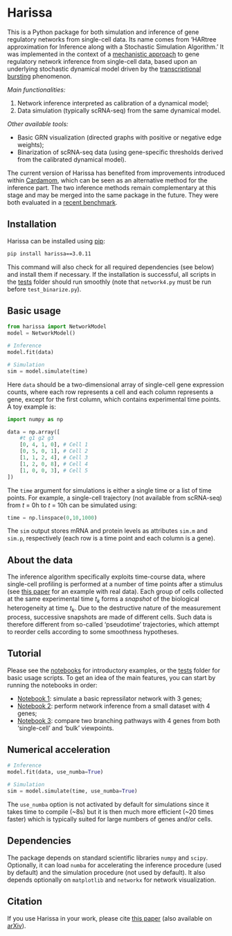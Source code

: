 # Harissa

This is a Python package for both simulation and inference of gene regulatory networks from single-cell data. Its name comes from ‘HARtree approximation for Inference along with a Stochastic Simulation Algorithm.’ It was implemented in the context of a [mechanistic approach](https://doi.org/10.1186/s12918-017-0487-0) to gene regulatory network inference from single-cell data, based upon an underlying stochastic dynamical model driven by the [transcriptional bursting](https://en.wikipedia.org/wiki/Transcriptional_bursting) phenomenon.

*Main functionalities:*

1. Network inference interpreted as calibration of a dynamical model;
2. Data simulation (typically scRNA-seq) from the same dynamical model.

*Other available tools:*

* Basic GRN visualization (directed graphs with positive or negative edge weights);
* Binarization of scRNA-seq data (using gene-specific thresholds derived from the calibrated dynamical model).

The current version of Harissa has benefited from improvements introduced within [Cardamom](https://github.com/eliasventre/cardamom), which can be seen as an alternative method for the inference part. The two inference methods remain complementary at this stage and may be merged into the same package in the future. They were both evaluated in a [recent benchmark](https://doi.org/10.1371/journal.pcbi.1010962).

## Installation

Harissa can be installed using [pip](https://packaging.python.org/en/latest/tutorials/installing-packages/):

```bash
pip install harissa==3.0.11
```

This command will also check for all required dependencies (see below) and install them if necessary. If the installation is successful, all scripts in the [tests](https://github.com/ulysseherbach/harissa/tree/main/tests) folder should run smoothly (note that `network4.py` must be run before `test_binarize.py`).

## Basic usage

```python
from harissa import NetworkModel
model = NetworkModel()

# Inference
model.fit(data)

# Simulation
sim = model.simulate(time)
```

Here `data` should be a two-dimensional array of single-cell gene expression counts, where each row represents a cell and each column represents a gene, except for the first column, which contains experimental time points. A toy example is:

```python
import numpy as np

data = np.array([
    #t g1 g2 g3
    [0, 4, 1, 0], # Cell 1
    [0, 5, 0, 1], # Cell 2
    [1, 1, 2, 4], # Cell 3
    [1, 2, 0, 8], # Cell 4
    [1, 0, 0, 3], # Cell 5
])
```

The `time` argument for simulations is either a single time or a list of time points. For example, a single-cell trajectory (not available from scRNA-seq) from *t* = 0h to *t* = 10h can be simulated using:

```python
time = np.linspace(0,10,1000)
```

The `sim` output stores mRNA and protein levels as attributes `sim.m` and `sim.p`, respectively (each row is a time point and each column is a gene).

## About the data

The inference algorithm specifically exploits time-course data, where single-cell profiling is performed at a number of time points after a stimulus (see [this paper](https://doi.org/10.1371/journal.pcbi.1010962) for an example with real data). Each group of cells collected at the same experimental time *t*<sub>*k*</sub> forms a *snapshot* of the biological heterogeneity at time *t*<sub>*k*</sub>. Due to the destructive nature of the measurement process, successive snapshots are made of different cells. Such data is therefore different from so-called ‘pseudotime’ trajectories, which attempt to reorder cells according to some smoothness hypotheses.

## Tutorial

Please see the [notebooks](https://github.com/ulysseherbach/harissa/tree/main/notebooks) for introductory examples, or the [tests](https://github.com/ulysseherbach/harissa/tree/main/tests) folder for basic usage scripts. To get an idea of the main features, you can start by running the notebooks in order:

- [Notebook 1](https://github.com/ulysseherbach/harissa/blob/main/notebooks/notebook1.ipynb): simulate a basic repressilator network with 3 genes;
- [Notebook 2](https://github.com/ulysseherbach/harissa/blob/main/notebooks/notebook2.ipynb): perform network inference from a small dataset with 4 genes;
- [Notebook 3](https://github.com/ulysseherbach/harissa/blob/main/notebooks/notebook3.ipynb): compare two branching pathways with 4 genes from both ‘single-cell’ and ‘bulk’ viewpoints.

## Numerical acceleration

```python
# Inference
model.fit(data, use_numba=True)

# Simulation
sim = model.simulate(time, use_numba=True)
```

The `use_numba` option is not activated by default for simulations since it takes time to compile (~8s) but it is then much more efficient (~20 times faster) which is typically suited for large numbers of genes and/or cells.

## Dependencies

The package depends on standard scientific libraries `numpy` and `scipy`. Optionally, it can load `numba` for accelerating the inference procedure (used by default) and the simulation procedure (not used by default). It also depends optionally on `matplotlib` and `networkx` for network visualization.

## Citation

If you use Harissa in your work, please cite [this paper](https://doi.org/10.1007/978-3-031-42697-1_7) (also available on [arXiv](https://doi.org/10.48550/arXiv.2309.05112)).